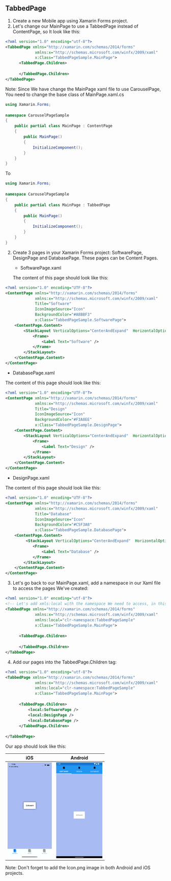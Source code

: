 ## TabbedPage
1. Create a new Mobile app using Xamarin Forms project.
2. Let's change our MainPage to use a TabbedPage instead of ContentPage, so It look like this:
``` xml
<?xml version="1.0" encoding="utf-8"?>
<TabbedPage xmlns="http://xamarin.com/schemas/2014/forms" 
             xmlns:x="http://schemas.microsoft.com/winfx/2009/xaml" 
             x:Class="TabbedPageSample.MainPage">
      <TabbedPage.Children>
          
      </TabbedPage.Children>
</TabbedPage> 
```

Note: Since We have change the MainPage xaml file to use CarouselPage, You need to change the base class of MainPage.xaml.cs

``` csharp
using Xamarin.Forms;

namespace CarouselPageSample
{
    public partial class MainPage : ContentPage
    {
        public MainPage()
        {
            InitializeComponent();
        }
    }
}
```
To
``` csharp
using Xamarin.Forms;

namespace CarouselPageSample
{
    public partial class MainPage : TabbedPage
    {
        public MainPage()
        {
            InitializeComponent();
        }
    }
}
```

2. Create 3 pages in your Xamarin Forms project: SoftwarePage, DesignPage and DatabasePage. These pages can be Content Pages.

   - SoftwarePage.xaml

   The content of this page should look like this:

``` xml
<?xml version="1.0" encoding="UTF-8"?>
<ContentPage xmlns="http://xamarin.com/schemas/2014/forms" 
             xmlns:x="http://schemas.microsoft.com/winfx/2009/xaml" 
             Title="Software"
             IconImageSource="Icon"
             BackgroundColor="#A8BBF3"
             x:Class="TabbedPageSample.SoftwarePage">
    <ContentPage.Content>
        <StackLayout VerticalOptions="CenterAndExpand"  HorizontalOptions="Center">
            <Frame>
                <Label Text="Software" />
            </Frame>
        </StackLayout>
    </ContentPage.Content>
</ContentPage>
```

   - DatabasePage.xaml
   
   The content of this page should look like this:

``` xml
<?xml version="1.0" encoding="UTF-8"?>
<ContentPage xmlns="http://xamarin.com/schemas/2014/forms" 
             xmlns:x="http://schemas.microsoft.com/winfx/2009/xaml" 
             Title="Design"
             IconImageSource="Icon"
             BackgroundColor="#F3A8EE"
             x:Class="TabbedPageSample.DesignPage">
    <ContentPage.Content>
        <StackLayout VerticalOptions="CenterAndExpand"  HorizontalOptions="Center">
            <Frame>
                <Label Text="Design" />
            </Frame>
        </StackLayout>
    </ContentPage.Content>
</ContentPage>
```

   - DesignPage.xaml

   The content of this page should look like this:

``` xml
<?xml version="1.0" encoding="UTF-8"?>
<ContentPage xmlns="http://xamarin.com/schemas/2014/forms" 
             xmlns:x="http://schemas.microsoft.com/winfx/2009/xaml" 
             Title="Database"
             IconImageSource="Icon"
             BackgroundColor="#C5F3A8"
             x:Class="TabbedPageSample.DatabasePage">
    <ContentPage.Content>
         <StackLayout VerticalOptions="CenterAndExpand"  HorizontalOptions="Center">
            <Frame>
                <Label Text="Database" />
            </Frame>
        </StackLayout>
    </ContentPage.Content>
</ContentPage>
```

3. Let's go back to our MainPage.xaml, add a namespace in our Xaml file to access the pages We've created:

``` xml
<?xml version="1.0" encoding="utf-8"?>
<!-- Let's add xmls:local with the namespace We need to access, in this sample: TabbedPageSample -->
<TabbedPage xmlns="http://xamarin.com/schemas/2014/forms" 
             xmlns:x="http://schemas.microsoft.com/winfx/2009/xaml" 
             xmlns:local="clr-namespace:TabbedPageSample" 
             x:Class="TabbedPageSample.MainPage">

      <TabbedPage.Children>
          
      </TabbedPage.Children>
</TabbedPage> 
```

4. Add our pages into the TabbedPage.Children tag:

``` xml
<?xml version="1.0" encoding="utf-8"?>
<TabbedPage xmlns="http://xamarin.com/schemas/2014/forms" 
             xmlns:x="http://schemas.microsoft.com/winfx/2009/xaml" 
             xmlns:local="clr-namespace:TabbedPageSample" 
             x:Class="TabbedPageSample.MainPage">

      <TabbedPage.Children>
          <local:SoftwarePage />
          <local:DesignPage />
          <local:DatabasePage />
      </TabbedPage.Children>

</TabbedPage> 
```

Our app should look like this:

| iOS | Android |
| --- | --- |
| <img src="../Screenshots/screen05.png" height="300" /> | <img src="../Screenshots/screen06.png" height="300" /> |

Note: Don't forget to add the Icon.png image in both Android and iOS projects.